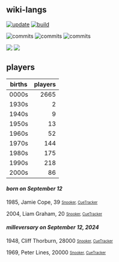 ## wiki-langs
[![update](https://github.com/dreamerminsk/wiki-langs/actions/workflows/update-tables.yml/badge.svg)](https://github.com/dreamerminsk/wiki-langs/actions/workflows/update-tables.yml)
[![build](https://github.com/dreamerminsk/wiki-langs/actions/workflows/build.yml/badge.svg)](https://github.com/dreamerminsk/wiki-langs/actions/workflows/build.yml)

![commits](https://img.shields.io/github/commit-activity/y/dreamerminsk/wiki-langs)
![commits](https://img.shields.io/github/commit-activity/m/dreamerminsk/wiki-langs)
![commits](https://img.shields.io/github/commit-activity/w/dreamerminsk/wiki-langs)

![](https://img.shields.io/github/languages/code-size/dreamerminsk/wiki-langs)
![](https://img.shields.io/github/repo-size/dreamerminsk/wiki-langs)

## players
| births | players |
| :----: | ------: |
| 0000s | 2665 |
| 1930s | 2 |
| 1940s | 9 |
| 1950s | 13 |
| 1960s | 52 |
| 1970s | 144 |
| 1980s | 175 |
| 1990s | 218 |
| 2000s | 86 |

#### ***born on September 12***
1985, Jamie Cope, 39 <sub><sup>[Snooker](http://www.snooker.org/res/index.asp?player=3), [CueTracker](http://cuetracker.net/Players/jamie-cope/)</sup></sub>

2004, Liam Graham, 20 <sub><sup>[Snooker](http://www.snooker.org/res/index.asp?player=2439), [CueTracker](http://cuetracker.net/Players/liam-graham/)</sup></sub>


#### ***milleversary on September 12, 2024***
1948, Cliff Thorburn, 28000 <sub><sup>[Snooker](http://www.snooker.org/res/index.asp?player=470), [CueTracker](http://cuetracker.net/Players/cliff-thorburn/)</sup></sub>

1969, Peter Lines, 20000 <sub><sup>[Snooker](http://www.snooker.org/res/index.asp?player=37), [CueTracker](http://cuetracker.net/Players/peter-lines/)</sup></sub>



